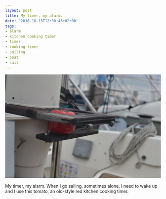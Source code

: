 ```yaml
---
layout: post
title: My timer, my alarm.
date: '2016-10-13T12:00:43+02:00'
tags:
- alarm
- kitchen cooking timer
- timer
- cooking timer
- sailing
- boat
- sail
---
```

![My timer, my alarm](/files/tumblr_oetquhMcyH1tq106bo1_1280.jpg)

My timer, my alarm. When I go sailing, sometimes alone, I need to wake up and I use this tomato, an old-style red kitchen cooking timer.

